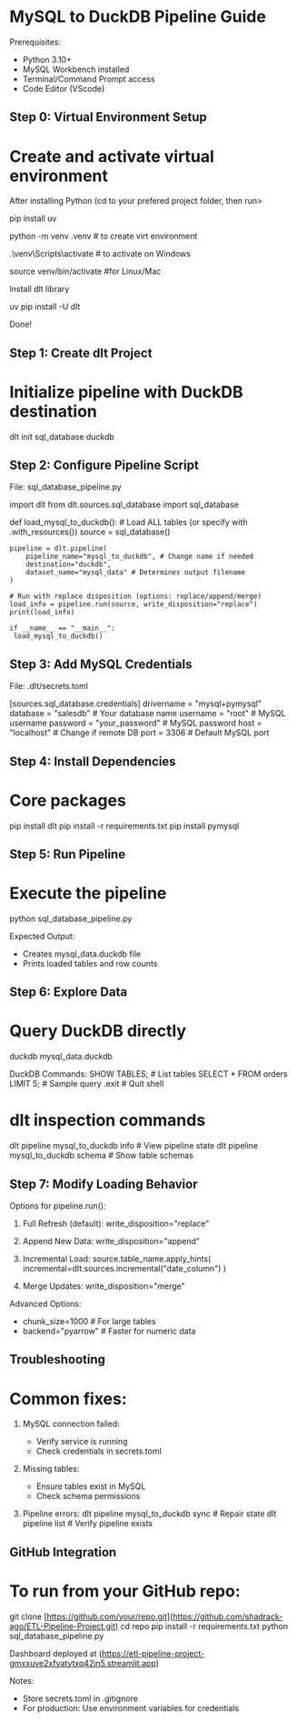 MySQL to DuckDB Pipeline Guide
=============================

Prerequisites:
- Python 3.10+
- MySQL Workbench installed
- Terminal/Command Prompt access
- Code Editor (VScode)

Step 0: Virtual Environment Setup
--------------------------------
# Create and activate virtual environment
After installing Python (cd to your prefered project folder, then run>

pip install uv 

python -m venv .venv       # to create virt environment

.\venv\Scripts\activate   # to activate on Windows

source venv/bin/activate  #for Linux/Mac

 Install dlt library
 
uv pip install -U dlt

 Done!

Step 1: Create dlt Project
-------------------------
# Initialize pipeline with DuckDB destination
dlt init sql_database duckdb

Step 2: Configure Pipeline Script
--------------------------------
File: sql_database_pipeline.py

import dlt
from dlt.sources.sql_database import sql_database

def load_mysql_to_duckdb():
    # Load ALL tables (or specify with .with_resources())
    source = sql_database()
    
    pipeline = dlt.pipeline(
        pipeline_name="mysql_to_duckdb", # Change name if needed
        destination="duckdb",
        dataset_name="mysql_data" # Determines output filename
    )
    
    # Run with replace disposition (options: replace/append/merge)
    load_info = pipeline.run(source, write_disposition="replace")
    print(load_info) 
    
    if __name__ == "__main__":
     load_mysql_to_duckdb()  

  

Step 3: Add MySQL Credentials
----------------------------
File: .dlt/secrets.toml

[sources.sql_database.credentials]
drivername = "mysql+pymysql"
database = "salesdb"       # Your database name
username = "root"         # MySQL username
password = "your_password" # MySQL password
host = "localhost"        # Change if remote DB
port = 3306               # Default MySQL port

Step 4: Install Dependencies
---------------------------
# Core packages
pip install dlt
pip install -r requirements.txt
pip install pymysql

Step 5: Run Pipeline
-------------------
# Execute the pipeline
python sql_database_pipeline.py

Expected Output:
- Creates mysql_data.duckdb file
- Prints loaded tables and row counts

Step 6: Explore Data
-------------------
# Query DuckDB directly
duckdb mysql_data.duckdb

DuckDB Commands:
SHOW TABLES;               # List tables
SELECT * FROM orders LIMIT 5; # Sample query
.exit                      # Quit shell

# dlt inspection commands
dlt pipeline mysql_to_duckdb info    # View pipeline state
dlt pipeline mysql_to_duckdb schema  # Show table schemas

Step 7: Modify Loading Behavior
------------------------------
Options for pipeline.run():

1. Full Refresh (default):
write_disposition="replace"

2. Append New Data:
write_disposition="append"

3. Incremental Load:
source.table_name.apply_hints(
    incremental=dlt.sources.incremental("date_column")
)

4. Merge Updates:
write_disposition="merge"

Advanced Options:
- chunk_size=1000 # For large tables
- backend="pyarrow" # Faster for numeric data

Troubleshooting
---------------
# Common fixes:
1. MySQL connection failed:
   - Verify service is running
   - Check credentials in secrets.toml

2. Missing tables:
   - Ensure tables exist in MySQL
   - Check schema permissions

3. Pipeline errors:
   dlt pipeline mysql_to_duckdb sync # Repair state
   dlt pipeline list # Verify pipeline exists

GitHub Integration
-----------------
# To run from your GitHub repo:
git clone [https://github.com/your/repo.git](https://github.com/shadrack-ago/ETL-Pipeline-Project.git)
cd repo
pip install -r requirements.txt
python sql_database_pipeline.py

Dashboard deployed at (https://etl-pipeline-project-gmxxuve2xfyatytxq42jn5.streamlit.app)

Notes:
- Store secrets.toml in .gitignore
- For production: Use environment variables for credentials
